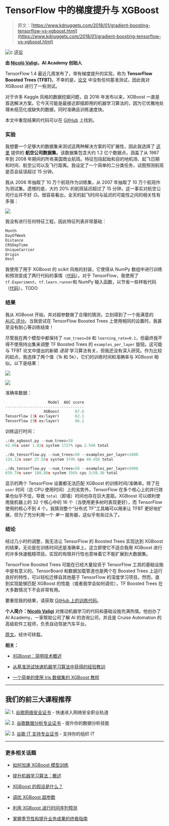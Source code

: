 # TensorFlow 中的梯度提升与 XGBoost

> 原文：[https://www.kdnuggets.com/2018/01/gradient-boosting-tensorflow-vs-xgboost.html](https://www.kdnuggets.com/2018/01/gradient-boosting-tensorflow-vs-xgboost.html)

![c](../Images/3d9c022da2d331bb56691a9617b91b90.png) [评论](#comments)

**由 [Nicolò Valigi](https://www.linkedin.com/in/nicolovaligi/)，AI Academy 创始人**

TensorFlow 1.4 最近几周发布了，带有梯度提升的实现，称为 **TensorFlow Boosted Trees (TFBT)**。不幸的是，[论文](https://arxiv.org/abs/1710.11555) 中没有任何基准测试，因此我对 XGBoost 进行了一些测试。

对于许多 Kaggle 风格的数据挖掘问题，自 2016 年发布以来，XGBoost 一直是首选解决方案。它今天可能是最接近即插即用的机器学习算法的，因为它优雅地处理未规范化或缺失的数据，同时准确且训练速度快。

本文中重现结果的代码可以在 [GitHub](https://github.com/nicolov/gradient_boosting_tensorflow_xgboost) 上找到。

### 实验

我想要一个足够大的数据集来测试这两种解决方案的可扩展性，因此我选择了 [这里](http://stat-computing.org/dataexpo/2009/) 提供的 **航空公司数据集**。该数据集包含大约 1.2 亿个数据点，涵盖了从 1987 年到 2008 年期间的所有美国商业航班。特征包括起始和目的地机场、起飞日期和时间、航空公司以及飞行距离。我设定了一个简单的二分类任务，试图预测航班是否会延误超过 15 分钟。

我从 2006 年抽取了 10 万个航班作为训练集，从 2007 年抽取了 10 万个航班作为测试集。遗憾的是，大约 20% 的航班延迟超过了 15 分钟，这一事实对航空公司行业并不好 :D。很容易看出，全天的起飞时间与延迟的可能性之间的相关性有多强：

![](../Images/5441b90ecfb58bced314c9b7eb110c9a.png)

我没有进行任何特征工程，因此特征列表非常基础：

```py
Month
DayOfWeek
Distance
CRSDepTime
UniqueCarrier
Origin
Dest

```

我使用了用于 XGBoost 的 scikit 风格的封装，它使得从 NumPy 数组中进行训练和预测变成了两行代码的事情（[代码](https://github.com/nicolov/gradient_boosting_tensorflow_xgboost/blob/master/do_xgboost.py)）。对于 TensorFlow，我使用了`tf.Experiment`、`tf.learn.runner`和 NumPy 输入函数，以节省一些样板代码（[代码](https://github.com/nicolov/gradient_boosting_tensorflow_xgboost/blob/master/do_tensorflow.py)）。TODO

### 结果

我从 XGBoost 开始，并对超参数做了合理的猜测，立刻得到了一个我满意的 [AUC 评分](https://stats.stackexchange.com/questions/132777/what-does-auc-stand-for-and-what-is-it)。当我尝试在 TensorFlow Boosted Trees 上使用相同的设置时，我甚至没有耐心等训练结束！

尽管我在两个模型中都保持了 `num_trees=50` 和 `learning_rate=0.1`，但最终我不得不使用持出集来调整 TF Boosted Trees 的 `examples_per_layer` 旋钮。这可能与 TFBT 论文中提出的新颖 *逐层* 学习算法有关，但我还没有深入研究。作为比较的起点，我选择了两个值（1k 和 5k），它们的训练时间和准确率与 XGBoost 相似。以下是结果：

![](../Images/edf8da04192ca1cbff995991242c0161.png)

![](../Images/7acb4573030b1a09dddcca330f037844.png)

准确率数据：

```py
                   Model  AUC score
-----------------------------------
                 XGBoost       67.6
TensorFlow (1k ex/layer)       62.1
TensorFlow (5k ex/layer)       66.1

```

训练运行时间：

```py
./do_xgboost.py --num_trees=50
42.06s user 1.82s system 1727% cpu 2.540 total

./do_tensorflow.py --num_trees=50 --examples_per_layer=1000
124.12s user 27.50s system 374% cpu 40.456 total

./do_tensorflow.py --num_trees=50 --examples_per_layer=5000
659.74s user 188.80s system 356% cpu 3:58.30 total

```

显示的两个 TensorFlow 设置都无法匹配 XGBoost 的训练时间/准确率。除了在 `user` 时间（总 CPU 使用时间）上的劣势外，TensorFlow 在多个核心上的并行效果也似乎不佳，导致 `total`（即墙）时间也存在巨大差距。XGBoost 可以顺利使用我机器上的 32 个核心中的 16 个（当使用更多树时表现更好），而 TensorFlow 使用的核心不到 4 个。我猜测整个“分布式 TF”工具箱可以用来让 TFBT 更好地扩展，但为了充分利用一个 *单一* 服务器，这似乎有些过头了。

### 结论

经过几小时的调整，我无法让 TensorFlow 的 Boosted Trees 实现达到 XGBoost 的结果，无论是在训练时间还是准确率上。这立即使它不适合我用 XGBoost 进行的许多快速粗糙项目。实现的有限并行性也意味着它不能扩展到大数据集。

TensorFlow Boosted Trees 可能在已经大量投资于 TensorFlow 工具的基础设施中是有意义的。TensorBoard 和数据加载管道也是两个在 Boosted Trees 上运行良好的特性，可以轻松迁移自其他基于 TensorFlow 的深度学习项目。然而，直到实现能够匹配 XGBoost 的性能（或者我学会如何调优），TF Boosted Trees 在大多数情况下不会非常有用。

要重现我的结果，请获取 [GitHub 上的训练代码](https://github.com/nicolov/gradient_boosting_tensorflow_xgboost)。

**个人简介：[Nicolò Valigi](https://www.linkedin.com/in/nicolovaligi/)** 对推动机器学习的代码和基础设施充满热情。他创办了 AI Academy，一家帮助公司了解 AI 的咨询公司，并且是 Cruise Automation 的高级软件工程师，负责自动驾驶汽车平台。

[原文](https://nicolovaligi.com/gradient-boosting-tensorflow-xgboost.html)。经许可转载。

**相关：**

+   [XGBoost：简明技术概述](/2017/10/xgboost-concise-technical-overview.html)

+   [从基准测试快速机器学习算法中获得的经验教训](/2017/08/lessons-benchmarking-fast-machine-learning-algorithms.html)

+   [一个简单的使用 Iris 数据集的 XGBoost 教程](/2017/03/simple-xgboost-tutorial-iris-dataset.html)

* * *

## 我们的前三大课程推荐

![](../Images/0244c01ba9267c002ef39d4907e0b8fb.png) 1\. [谷歌网络安全证书](https://www.kdnuggets.com/google-cybersecurity) - 快速进入网络安全职业轨道

![](../Images/e225c49c3c91745821c8c0368bf04711.png) 2\. [谷歌数据分析专业证书](https://www.kdnuggets.com/google-data-analytics) - 提升你的数据分析技能

![](../Images/0244c01ba9267c002ef39d4907e0b8fb.png) 3\. [谷歌 IT 支持专业证书](https://www.kdnuggets.com/google-itsupport) - 支持你的组织 IT

* * *

### 更多相关话题

+   [如何加速 XGBoost 模型训练](https://www.kdnuggets.com/2021/12/speed-xgboost-model-training.html)

+   [提升机器学习算法：概述](https://www.kdnuggets.com/2022/07/boosting-machine-learning-algorithms-overview.html)

+   [XGBoost 的假设是什么？](https://www.kdnuggets.com/2022/08/assumptions-xgboost.html)

+   [调优 XGBoost 超参数](https://www.kdnuggets.com/2022/08/tuning-xgboost-hyperparameters.html)

+   [利用 XGBoost 进行时间序列预测](https://www.kdnuggets.com/2023/08/leveraging-xgboost-timeseries-forecasting.html)

+   [掌握季节性和提升业务成果的终极指南](https://www.kdnuggets.com/2023/08/media-mix-modeling-ultimate-guide-mastering-seasonality-boosting-business-results.html)
